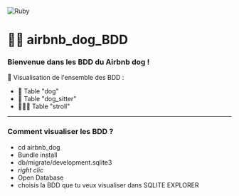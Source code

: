 ![Ruby](https://img.shields.io/badge/ruby-%23CC342D.svg?style=for-the-badge&logo=ruby&logoColor=white)

# 👋🏻 airbnb_dog_BDD

### Bienvenue dans les BDD du Airbnb dog !

👀 Visualisation de l'ensemble des BDD :

- 🐶 Table "dog"
- 🦮 Table "dog_sitter"
- 🚶🏻‍♂️ Table "stroll"

---

### Comment visualiser les BDD ?

- cd airbnb_dog
- Bundle install
- db/migrate/development.sqlite3
- _right clic_
- Open Database
- choisis la BDD que tu veux visualiser dans SQLITE EXPLORER
